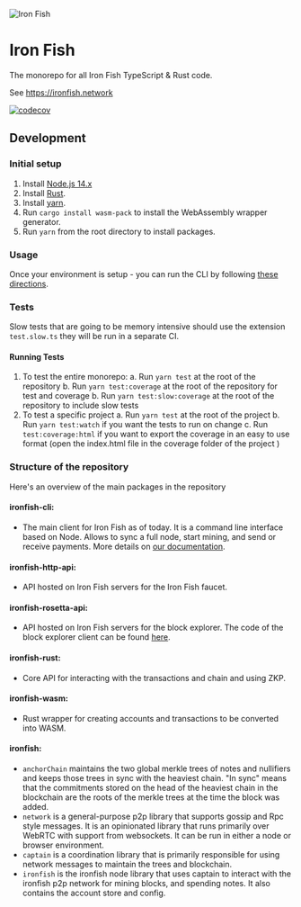 ![Iron Fish](https://user-images.githubusercontent.com/767083/113650890-d8414c80-9645-11eb-8f4d-2427fc322ce4.png)


# Iron Fish

The monorepo for all Iron Fish TypeScript & Rust code.

See https://ironfish.network

[![codecov](https://codecov.io/gh/iron-fish/ironfish/branch/master/graph/badge.svg?token=PCSVEVEW5V)](https://codecov.io/gh/iron-fish/ironfish)

## Development

### Initial setup

1. Install [Node.js 14.x](https://nodejs.org/en/download/)
1. Install [Rust](https://www.rust-lang.org/learn/get-started).
1. Install [yarn](https://classic.yarnpkg.com/en/docs/install).
1. Run `cargo install wasm-pack` to install the WebAssembly wrapper generator.
1. Run `yarn` from the root directory to install packages.

### Usage
Once your environment is setup - you can run the CLI by following [these directions](https://github.com/iron-fish/ironfish/tree/master/ironfish-cli).

### Tests
Slow tests that are going to be memory intensive should use the extension `test.slow.ts` they will be run in a separate CI.

#### Running Tests
1. To test the entire monorepo:
  a. Run `yarn test` at the root of the repository
  b. Run `yarn test:coverage` at the root of the repository for test and coverage
  b. Run `yarn test:slow:coverage` at the root of the repository to include slow tests
2. To test a specific project
  a. Run `yarn test` at the root of the project
  b. Run `yarn test:watch` if you want the tests to run on change
  c. Run `test:coverage:html` if you want to export the coverage in an easy to use format (open the index.html file in the coverage folder of the project )

### Structure of the repository

Here's an overview of the main packages in the repository

#### ironfish-cli:
- The main client for Iron Fish as of today. It is a command line interface based on Node. Allows to sync a full node, start mining, and send or receive payments. More details on [our documentation](https://ironfish.network/docs/onboarding/iron-fish-tutorial).

#### ironfish-http-api:
- API hosted on Iron Fish servers for the Iron Fish faucet.

#### ironfish-rosetta-api:
- API hosted on Iron Fish servers for the block explorer. The code of the block explorer client can be found [here](https://github.com/iron-fish/block-explorer).

#### ironfish-rust:
- Core API for interacting with the transactions and chain and using ZKP.

#### ironfish-wasm:
- Rust wrapper for creating accounts and transactions to be converted into WASM.

#### ironfish:
- `anchorChain` maintains the two global merkle trees of notes and
  nullifiers and keeps those trees in sync with the heaviest chain.
  "In sync" means that the commitments stored on the head of the heaviest
  chain in the blockchain are the roots of the merkle trees at the time
  the block was added.
- `network` is a general-purpose p2p library that supports gossip and
  Rpc style messages. It is an opinionated library that runs primarily
  over WebRTC with support from websockets. It can be run in either
  a node or browser environment.
- `captain` is a coordination library that is primarily responsible for
  using network messages to maintain the trees and blockchain.
- `ironfish` is the ironfish node library that uses captain to interact
  with the ironfish p2p network for mining blocks, and spending notes. It also contains the account store and config.
